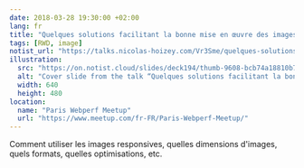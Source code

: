 ```yaml
---
date: 2018-03-28 19:30:00 +02:00
lang: fr
title: "Quelques solutions facilitant la bonne mise en œuvre des images responsives"
tags: [RWD, image]
notist_url: "https://talks.nicolas-hoizey.com/Vr3Sme/quelques-solutions-facilitant-la-bonne-mise-en-oeuvre-des-images-responsives"
illustration:
  src: "https://on.notist.cloud/slides/deck194/thumb-9608-bcb74a18810b7af7.png"
  alt: "Cover slide from the talk “Quelques solutions facilitant la bonne mise en œuvre des images responsives”"
  width: 640
  height: 480
location:
  name: "Paris Webperf Meetup"
  url: "https://www.meetup.com/fr-FR/Paris-Webperf-Meetup/"
---
```


Comment utiliser les images responsives, quelles dimensions d'images, quels formats, quelles optimisations, etc.

